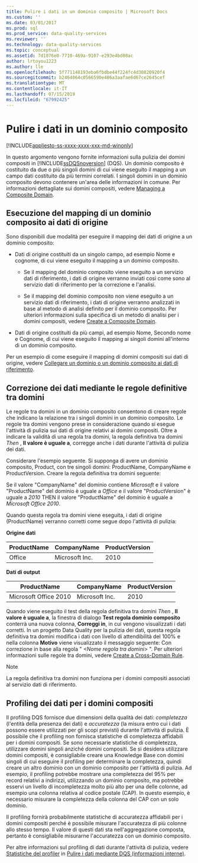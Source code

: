 ```yaml
---
title: Pulire i dati in un dominio composito | Microsoft Docs
ms.custom: ''
ms.date: 03/01/2017
ms.prod: sql
ms.prod_service: data-quality-services
ms.reviewer: ''
ms.technology: data-quality-services
ms.topic: conceptual
ms.assetid: 7d1076e0-7710-469a-9107-e293e4bd80ac
author: lrtoyou1223
ms.author: lle
ms.openlocfilehash: 5f771148193eba6fbdbe44f224fc4d30820920f4
ms.sourcegitcommit: b2464064c0566590e486a3aafae6d67ce2645cef
ms.translationtype: MT
ms.contentlocale: it-IT
ms.lasthandoff: 07/15/2019
ms.locfileid: "67992425"
---
```

# <a name="cleanse-data-in-a-composite-domain"></a>Pulire i dati in un dominio composito

[!INCLUDE[appliesto-ss-xxxx-xxxx-xxx-md-winonly](../includes/appliesto-ss-xxxx-xxxx-xxx-md-winonly.md)]

  In questo argomento vengono fornite informazioni sulla pulizia dei domini compositi in [!INCLUDE[ssDQSnoversion](../includes/ssdqsnoversion-md.md)] (DQS). Un dominio composito è costituito da due o più singoli domini di cui viene eseguito il mapping a un campo dati costituito da più termini correlati. I singoli domini in un dominio composito devono contenere un'area delle informazioni in comune. Per informazioni dettagliate sui domini compositi, vedere [Managing a Composite Domain](../data-quality-services/managing-a-composite-domain.md).  
  
##  <a name="Mapping"></a> Esecuzione del mapping di un dominio composito ai dati di origine  
 Sono disponibili due modalità per eseguire il mapping dei dati di origine a un dominio composito:  
  
-   Dati di origine costituiti da un singolo campo, ad esempio Nome e cognome, di cui viene eseguito il mapping a un dominio composito.  
  
    -   Se il mapping del dominio composito viene eseguito a un servizio dati di riferimento, i dati di origine verranno inviati così come sono al servizio dati di riferimento per la correzione e l'analisi.  
  
    -   Se il mapping del dominio composito non viene eseguito a un servizio dati di riferimento, i dati di origine verranno analizzati in base al metodo di analisi definito per il dominio composito. Per ulteriori informazioni sulla specifica di un metodo di analisi per i domini compositi, vedere [Create a Composite Domain](../data-quality-services/create-a-composite-domain.md).  
  
-   Dati di origine costituiti da più campi, ad esempio Nome, Secondo nome e Cognome, di cui viene eseguito il mapping ai singoli domini all'interno di un dominio composito.  
  
 Per un esempio di come eseguire il mapping di domini compositi sui dati di origine, vedere [Collegare un dominio o un dominio composito ai dati di riferimento](../data-quality-services/attach-domain-or-composite-domain-to-reference-data.md).  
  
##  <a name="CDCorrection"></a> Correzione dei dati mediante le regole definitive tra domini  
 Le regole tra domini in un dominio composito consentono di creare regole che indicano la relazione tra i singoli domini in un dominio composito. Le regole tra domini vengono prese in considerazione quando si esegue l'attività di pulizia sui dati di origine relativi ai domini compositi. Oltre a indicare la validità di una regola tra domini, la regola definitiva tra domini *Then* , **Il valore è uguale a**, corregge anche i dati durante l'attività di pulizia dei dati.  
  
 Considerare l'esempio seguente. Si supponga di avere un dominio composito, Product, con tre singoli domini: ProductName, CompanyName e ProductVersion. Creare la regola definitiva tra domini seguente:  
  
 Se il valore "CompanyName" del dominio contiene *Microsoft* e il valore "ProductName" del dominio è uguale a *Office* e il valore "ProductVersion" è uguale a *2010* THEN il valore "ProductName" del dominio è uguale a *Microsoft Office 2010*.  
  
 Quando questa regola tra domini viene eseguita, i dati di origine (ProductName) verranno corretti come segue dopo l'attività di pulizia:  
  
 **Origine dati**  
  
|ProductName|CompanyName|ProductVersion|  
|-----------------|-----------------|--------------------|  
|Office|Microsoft Inc.|2010|  
  
 **Dati di output**  
  
|ProductName|CompanyName|ProductVersion|  
|-----------------|-----------------|--------------------|  
|Microsoft Office 2010|Microsoft Inc.|2010|  
  
 Quando viene eseguito il test della regola definitiva tra domini *Then* , **Il valore è uguale a**, la finestra di dialogo **Test regola dominio composito** conterrà una nuova colonna, **Correggi in**, in cui vengono visualizzati i dati corretti. In un progetto Data Quality per la pulizia dei dati, questa regola definitiva tra domini modifica i dati con livello di attendibilità del 100% e nella colonna **Motivo** viene visualizzato il messaggio seguente: Con correzione in base alla regola " *\<Nome regola tra domini>* ". Per ulteriori informazioni sulle regole tra domini, vedere [Create a Cross-Domain Rule](../data-quality-services/create-a-cross-domain-rule.md).  
  
> [!NOTE]  
>  La regola definitiva tra domini non funziona per i domini compositi associati al servizio dati di riferimento.  
  
##  <a name="DataProfiling"></a> Profiling dei dati per i domini compositi  
 Il profiling DQS fornisce due dimensioni della qualità dei dati: *completezza* (l'entità della presenza dei dati) e *accuratezza* (la misura entro cui i dati possono essere utilizzati per gli scopi previsti) durante l'attività di pulizia. È possibile che il profiling non fornisca statistiche di completezza affidabili per i domini compositi. Se sono necessarie statistiche di completezza, utilizzare domini singoli anziché domini compositi. Se si desidera utilizzare domini compositi, è consigliabile creare una Knowledge Base con domini singoli di cui eseguire il profiling per determinare la completezza, quindi creare un altro dominio con un dominio composito per l'attività di pulizia. Ad esempio, il profiling potrebbe mostrare una completezza del 95% per record relativi a indirizzi, utilizzando un dominio composito, ma potrebbe esservi un livello di incompletezza molto più alto per una delle colonne, ad esempio una colonna relativa al codice postale (CAP). In questo esempio, è necessario misurare la completezza della colonna del CAP con un solo dominio.  
  
 Il profiling fornirà probabilmente statistiche di accuratezza affidabili per i domini compositi perché è possibile misurare l'accuratezza di più colonne allo stesso tempo. Il valore di questi dati sta nell'aggregazione composta, pertanto è consigliabile misurarne l'accuratezza con un dominio composito.  
  
 Per altre informazioni sul profiling di dati durante l'attività di pulizia, vedere [Statistiche del profiler](../data-quality-services/cleanse-data-using-dqs-internal-knowledge.md#Profiler) in [Pulire i dati mediante DQS &#40;informazioni interne&#41;](../data-quality-services/cleanse-data-using-dqs-internal-knowledge.md).  
  
  
